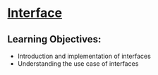 # [Interface](https://login.codingdojo.com/m/315/9381/63326)

## Learning Objectives:
- Introduction and implementation of interfaces
- Understanding the use case of interfaces